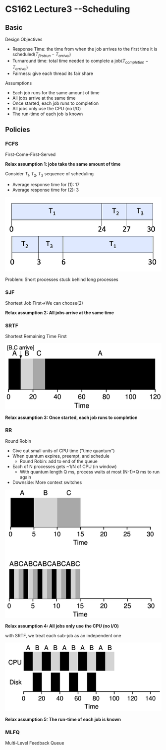 # CS162 Lecture3 --Scheduling

## Basic

Design Objectives
- Response Time: the time from when the job
arrives to the first time it is scheduled($T_{firstrun} -
T_{arrival}$)
- Turnaround time: total time needed to complete a
job($T_{completion} - T_{arrival}$)
- Fairness: give each thread its fair share

Assumptions

- Each job runs for the same amount of time
- All jobs arrive at the same time
- Once started, each job runs to completion
- All jobs only use the CPU (no I/O)
- The run-time of each job is known

## Policies
### FCFS

First-Come-First-Served

**Relax assumption 1: jobs take the same amount of time**

Consider $T_1,T_2,T_3$ sequence of scheduling

- Average response time for (1): 17
- Average response time for (2): 3

![20220531215934](https://raw.githubusercontent.com/zxc2012/image/main/20220531215934.png)

Problem: Short processes stuck behind long processes

### SJF

Shortest Job First->We can choose(2)

**Relax assumption 2: All jobs arrive at the same time**

### SRTF

Shortest Remaining Time First

![20220601202121](https://raw.githubusercontent.com/zxc2012/image/main/20220601202121.png)

**Relax assumption 3: Once started, each job runs to completion**

### RR

Round Robin

- Give out small units of CPU time ("time quantum")
- When quantum expires, preempt, and schedule
    - Round Robin: add to end of the queue
- Each of N processes gets ~1/N of CPU (in window)
    - With quantum length Q ms, process waits at most (N-1)*Q ms to run again
- Downside: More context switches

![20220601210906](https://raw.githubusercontent.com/zxc2012/image/main/20220601210906.png)

**Relax assumption 4: All jobs only use the CPU (no I/O)**

with SRTF, we treat each sub-job as an independent one

![20220601211540](https://raw.githubusercontent.com/zxc2012/image/main/20220601211540.png)

**Relax assumption 5: The run-time of each job is known**

### MLFQ

Multi-Level Feedback Queue

